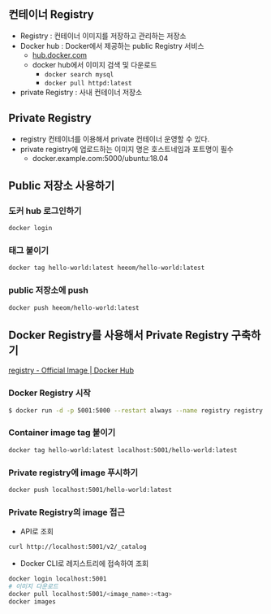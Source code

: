 ## 컨테이너 Registry

- Registry : 컨테이너 이미지를 저장하고 관리하는 저장소
- Docker hub : Docker에서 제공하는 public Registry 서비스
    - [hub.docker.com](http://hub.docker.com)
    - docker hub에서 이미지 검색 및 다운로드
        - `docker search mysql`
        - `docker pull httpd:latest`
- private Registry : 사내 컨테이너 저장소

## Private Registry

- registry 컨테이너를 이용해서 private 컨테이너 운영할 수 있다.
- private registry에 업로드하는 이미지 명은 호스트네임과 포트명이 필수
    - docker.example.com:5000/ubuntu:18.04

## Public 저장소 사용하기

### 도커 hub 로그인하기

```bash
docker login
```

### 태그 붙이기

```bash
docker tag hello-world:latest heeom/hello-world:latest
```

### public 저장소에 push

```bash
docker push heeom/hello-world:latest
```


## Docker Registry를 사용해서 Private Registry 구축하기

[registry - Official Image | Docker Hub](https://hub.docker.com/_/registry)

### Docker Registry 시작

```bash
$ docker run -d -p 5001:5000 --restart always --name registry registry:2
```

### Container image tag 붙이기

```bash
docker tag hello-world:latest localhost:5001/hello-world:latest
```


### Private registry에 image 푸시하기

```bash
docker push localhost:5001/hello-world:latest
```


### Private Registry의 image 접근

- API로 조회

```bash
curl http://localhost:5001/v2/_catalog
```

- Docker CLI로 레지스트리에 접속하여 조회

```bash
docker login localhost:5001
# 이미지 다운로드
docker pull localhost:5001/<image_name>:<tag>
docker images
```
